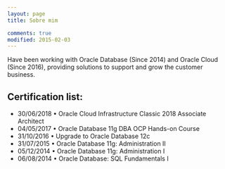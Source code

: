 ```yaml
---
layout: page
title: Sobre mim

comments: true
modified: 2015-02-03
---
```

Have been working with Oracle Database (Since 2014) and Oracle Cloud (Since 2016), providing solutions to
support and grow the customer business.

## Certification list:

<ul>
  <li>30/06/2018 • Oracle Cloud Infrastructure Classic 2018 Associate Architect</li>
  <li>04/05/2017 • Oracle Database 11g DBA OCP Hands-on Course</li>
  <li>31/10/2016 • Upgrade to Oracle Database 12c</li>
  <li>31/07/2015 • Oracle Database 11g: Administration II</li>
  <li>05/12/2014 • Oracle Database 11g: Administration I</li>
  <li>06/08/2014 • Oracle Database: SQL Fundamentals I</li>
</ul>




